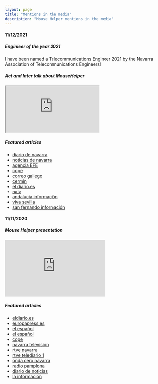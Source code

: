 ```yaml
---
layout: page
title: "Mentions in the media"
description: "Mouse Helper mentions in the media"
---
```



#### 11/12/2021 
##### Enginieer of the year 2021
I have been named a Telecommunications Engineer 2021 by the Navarra Association of Telecommunications Engineers!

##### Act and later talk about MouseHelper

<div class="embed-responsive embed-responsive-16by9">
  <iframe class="embed-responsive-item" src="https://www.youtube.com/embed/vX6Z-mYU_kw?version=3&amp;rel=1&amp;fs=1&amp;autohide=2&amp;showsearch=0&amp;showinfo=1&amp;iv_load_policy=1&amp;wmode=transparent" allowfullscreen></iframe>
</div>

<p></p>

##### Featured articles
* [diario de navarra](https://www.diariodenavarra.es/noticias/negocios/dn-management/personas/2021/11/09/antonio-liberal-afectado-parkinson-nombrado-ingeniero-telecomunicacion-ano-navarra-506907-3381.html)
* [noticias de navarra](https://www.noticiasdenavarra.com/actualidad/sociedad/2021/11/09/antonio-liberal-programador-afectado-parkinson/1198851.html)
* [agencia EFE](https://www.efe.com/efe/espana/sociedad/los-ordenadores-aprenden-a-no-tener-en-cuenta-temblores-del-parkinson/10004-4674190)
* [cope](https://www.cope.es/actualidad/sociedad/noticias/los-ordenadores-aprenden-tener-cuenta-los-temblores-del-parkinson-20211112_1614051)
* [correo gallego](https://www.elcorreogallego.es/tendencias/aprenden-los-ordenadores-a-no-hacer-caso-a-los-temblores-del-parkinson-NY9562681)
* [cermin](https://cermin.org/antonio-liberal-afectado-de-parkinson-nombrado-ingeniero-de-telecomunicacion-del-ano-por-disenar-un-programa-para-manejar-el-raton-del-ordenador-superando-los-temblores/)
* [el diario.es](https://www.eldiario.es/sociedad/ordenadores-aprenden-no-cuenta-temblores-parkinson_1_8483267.html)
* [naiz](https://www.naiz.eus/es/gaiak/noticia/20211112/un-ingeniero-doma-al-raton-del-ordenador-para-que-lo-puedan-usar-personas-con-parkinson)
* [andalucia información](https://andaluciainformacion.es/marbella/1008138/los-ordenadores-aprenden-a-no-tener-en-cuenta-los-temblores-del-parkinson/)
* [viva sevilla](https://vivasevilla.es/sevilla/1008138/los-ordenadores-aprenden-a-no-tener-en-cuenta-los-temblores-del-parkinson/)
* [san fernando información](https://informacionsanfernando.es/san-fernando/1008138/los-ordenadores-aprenden-a-no-tener-en-cuenta-los-temblores-del-parkinson/)



#### 11/11/2020

##### Mouse Helper presentation

<iframe src="https://www.youtube.com/embed/B9vcEUVCpbU?version=3&amp;rel=1&amp;fs=1&amp;autohide=2&amp;showsearch=0&amp;showinfo=1&amp;iv_load_policy=1&amp;wmode=transparent" allowfullscreen="true" style="border: 0px; display: block; margin: 0px; width: 324px; height: 182.575px;" data-ratio="0.5635036496350365" data-width="685" data-height="386"></iframe>

<p></p>

##### Featured articles


* [eldiario.es](https://www.eldiario.es/navarra/ultimas-noticias/una-aplicacion-informatica-facilita-el-uso-del-raton-en-personas-con-parkinson-y-permite-que-puedan-usar-el-ordenador_1_6404150.html)
* [europapress.es](https://www.europapress.es/navarra/noticia-aplicacion-informatica-facilita-uso-raton-personas-parkinson-permite-puedan-usar-ordenador-20201111143126.html)
* [el español](https://navarra.elespanol.com/articulo/sociedad/programador-informatico-navarro-parkinson-raton/20201111162522344841.html)
* [el español](https://navarra.elespanol.com/articulo/sociedad/programa-raton-enfermos-parkinson-navarra/20201110114840344682.html)
* [cope](https://www.cope.es/actualidad/sociedad/noticias/enfermo-parkinson-disena-programa-para-manejar-raton-20201110_988858)
* [navarra televisión](https://www.navarratelevision.es/AlaCarta/video/fl/1024326/Este%20proyecto%20facilita%20el%20d%C3%ADa%20a%20d%C3%ADa%20de%20las%20personas%20con%20Parkinson)
* [rtve navarra](https://twitter.com/RTVENavarra/status/1326175955593859072?s=08)
* [rtve telediario 1](https://www.rtve.es/alacarta/videos/telediario/15-horas-11-11-20/5711260)
* [onda cero navarra](https://www.ondacero.es/emisoras/navarra/pamplona/audios-podcast/noticias-mediodia-navarra/noticias-mediodia-navarra-11112020_202011115fabd3e90e37c40001001811.html)
* [radio pamplona](https://cadenaser.com/emisora/2020/11/12/radio_pamplona/1605174928_667072.html)
* [diario de noticias](https://amp.diariodenavarra.es/noticias/navarra/2020/11/10/un-navarro-con-parkinson-disena-programa-para-manejar-raton-707678-300.html)
* [la información](https://www.lainformacion.com/tecnologia/enfermo-parkinson-espana-disena-programa-ayuda-uso-raton-ordenador/2820546/)
